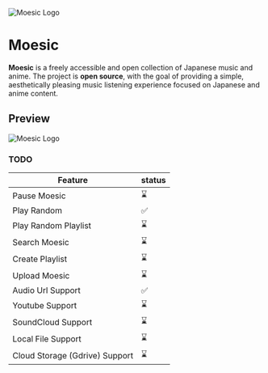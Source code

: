 ![Moesic Logo](.github/img/k-on.gif)

# Moesic

**Moesic** is a freely accessible and open collection of Japanese music and anime. The project is **open source**, with the goal of providing a simple, aesthetically pleasing music listening experience focused on Japanese and anime content.

## Preview

![Moesic Logo](.github/img/k-on.gif)


### TODO

| Feature                        | status |
| ------------------------------ | ------ |
| Pause Moesic                   | ⌛     |
| Play Random                    | ✅     |
| Play Random Playlist           | ⌛     |
| Search Moesic                  | ⌛     |
| Create Playlist                | ⌛     |
| Upload Moesic                  | ⌛     |
| Audio Url Support              | ✅     |
| Youtube Support                | ⌛     |
| SoundCloud Support             | ⌛     |
| Local File Support             | ⌛     |
| Cloud Storage (Gdrive) Support | ⌛     |
